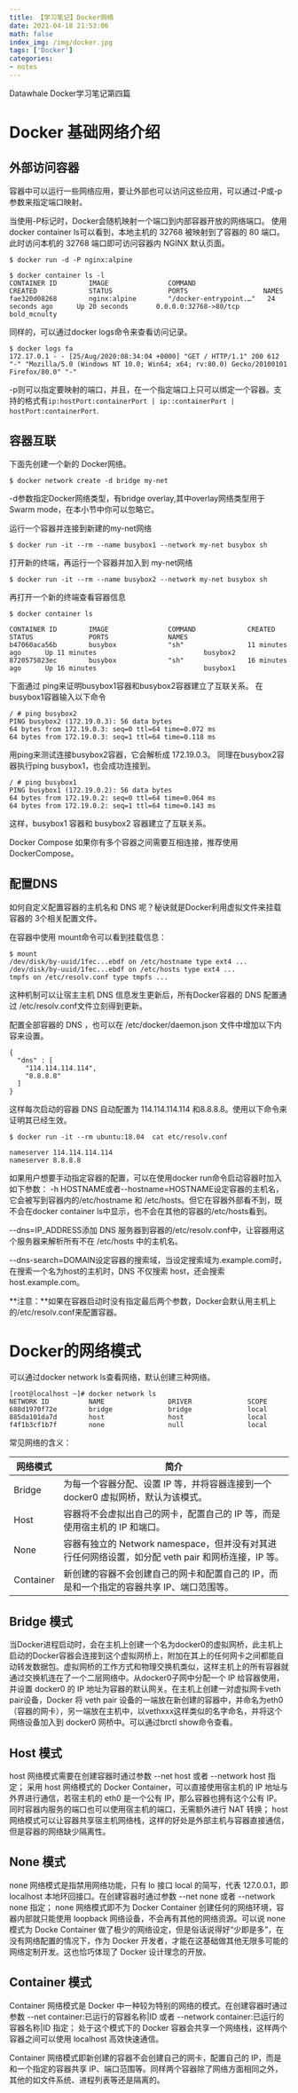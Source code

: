```yaml
---
title: 【学习笔记】Docker网络
date: 2021-04-18 21:53:06
math: false
index_img: /img/docker.jpg
tags: ['Docker']
categories: 
- notes
---
```

Datawhale Docker学习笔记第四篇
<!--more--->

# Docker 基础网络介绍

## 外部访问容器

容器中可以运行一些网络应用，要让外部也可以访问这些应用，可以通过-P或-p参数来指定端口映射。

当使用-P标记时，Docker会随机映射一个端口到内部容器开放的网络端口。 使用docker container ls可以看到，本地主机的 32768 被映射到了容器的 80 端口。此时访问本机的 32768 端口即可访问容器内 NGINX 默认页面。

```
$ docker run -d -P nginx:alpine

$ docker container ls -l
CONTAINER ID        IMAGE               COMMAND                  CREATED             STATUS              PORTS                   NAMES
fae320d08268        nginx:alpine        "/docker-entrypoint.…"   24 seconds ago      Up 20 seconds       0.0.0.0:32768->80/tcp   bold_mcnulty
```

同样的，可以通过docker logs命令来查看访问记录。

```
$ docker logs fa
172.17.0.1 - - [25/Aug/2020:08:34:04 +0000] "GET / HTTP/1.1" 200 612 "-" "Mozilla/5.0 (Windows NT 10.0; Win64; x64; rv:80.0) Gecko/20100101 Firefox/80.0" "-"
```

-p则可以指定要映射的端口，并且，在一个指定端口上只可以绑定一个容器。支持的格式有`ip:hostPort:containerPort | ip::containerPort | hostPort:containerPort`.

## 容器互联

下面先创建一个新的 Docker网络。

```
$ docker network create -d bridge my-net
```

-d参数指定Docker网络类型，有bridge overlay,其中overlay网络类型用于Swarm mode，在本小节中你可以忽略它。

运行一个容器并连接到新建的my-net网络

```
$ docker run -it --rm --name busybox1 --network my-net busybox sh
```

打开新的终端，再运行一个容器并加入到 my-net网络

```
$ docker run -it --rm --name busybox2 --network my-net busybox sh
```

再打开一个新的终端查看容器信息

```
$ docker container ls

CONTAINER ID        IMAGE               COMMAND             CREATED             STATUS              PORTS               NAMES
b47060aca56b        busybox             "sh"                11 minutes ago      Up 11 minutes                           busybox2
8720575823ec        busybox             "sh"                16 minutes ago      Up 16 minutes                           busybox1
```

下面通过 ping来证明busybox1容器和busybox2容器建立了互联关系。 在busybox1容器输入以下命令

```
/ # ping busybox2
PING busybox2 (172.19.0.3): 56 data bytes
64 bytes from 172.19.0.3: seq=0 ttl=64 time=0.072 ms
64 bytes from 172.19.0.3: seq=1 ttl=64 time=0.118 ms
```

用ping来测试连接busybox2容器，它会解析成 172.19.0.3。 同理在busybox2容器执行ping busybox1，也会成功连接到。

```
/ # ping busybox1
PING busybox1 (172.19.0.2): 56 data bytes
64 bytes from 172.19.0.2: seq=0 ttl=64 time=0.064 ms
64 bytes from 172.19.0.2: seq=1 ttl=64 time=0.143 ms
```

这样，busybox1 容器和 busybox2 容器建立了互联关系。

Docker Compose 如果你有多个容器之间需要互相连接，推荐使用DockerCompose。

## 配置DNS

如何自定义配置容器的主机名和 DNS 呢？秘诀就是Docker利用虚拟文件来挂载容器的 3个相关配置文件。

在容器中使用 mount命令可以看到挂载信息：

```
$ mount
/dev/disk/by-uuid/1fec...ebdf on /etc/hostname type ext4 ...
/dev/disk/by-uuid/1fec...ebdf on /etc/hosts type ext4 ...
tmpfs on /etc/resolv.conf type tmpfs ...
```

这种机制可以让宿主主机 DNS 信息发生更新后，所有Docker容器的 DNS 配置通过 /etc/resolv.conf文件立刻得到更新。

配置全部容器的 DNS ，也可以在 /etc/docker/daemon.json 文件中增加以下内容来设置。

```
{
  "dns" : [
    "114.114.114.114",
    "8.8.8.8"
  ]
}
```

这样每次启动的容器 DNS 自动配置为 114.114.114.114 和8.8.8.8。使用以下命令来证明其已经生效。
```
$ docker run -it --rm ubuntu:18.04  cat etc/resolv.conf

nameserver 114.114.114.114
nameserver 8.8.8.8
```

如果用户想要手动指定容器的配置，可以在使用docker run命令启动容器时加入如下参数： -h HOSTNAME或者--hostname=HOSTNAME设定容器的主机名，它会被写到容器内的/etc/hostname 和 /etc/hosts。但它在容器外部看不到，既不会在docker container ls中显示，也不会在其他的容器的/etc/hosts看到。

--dns=IP_ADDRESS添加 DNS 服务器到容器的/etc/resolv.conf中，让容器用这个服务器来解析所有不在 /etc/hosts 中的主机名。

--dns-search=DOMAIN设定容器的搜索域，当设定搜索域为.example.com时，在搜索一个名为host的主机时，DNS 不仅搜索 host，还会搜索host.example.com。

**注意：**如果在容器启动时没有指定最后两个参数，Docker会默认用主机上的/etc/resolv.conf来配置容器。

# Docker的网络模式

可以通过docker network ls查看网络，默认创建三种网络。

```
[root@localhost ~]# docker network ls
NETWORK ID          NAME                DRIVER              SCOPE
688d1970f72e        bridge              bridge              local
885da101da7d        host                host                local
f4f1b3cf1b7f        none                null                local
```

常见网络的含义：

网络模式|简介
---|---
Bridge | 为每一个容器分配、设置 IP 等，并将容器连接到一个 docker0 虚拟网桥，默认为该模式。
Host|容器将不会虚拟出自己的网卡，配置自己的 IP 等，而是使用宿主机的 IP 和端口。
None|容器有独立的 Network namespace，但并没有对其进行任何网络设置，如分配 veth pair 和网桥连接，IP 等。
Container|新创建的容器不会创建自己的网卡和配置自己的 IP，而是和一个指定的容器共享 IP、端口范围等。

## Bridge 模式

当Docker进程启动时，会在主机上创建一个名为docker0的虚拟网桥，此主机上启动的Docker容器会连接到这个虚拟网桥上，附加在其上的任何网卡之间都能自动转发数据包。虚拟网桥的工作方式和物理交换机类似，这样主机上的所有容器就通过交换机连在了一个二层网络中。从docker0子网中分配一个 IP 给容器使用，并设置 docker0 的 IP 地址为容器的默认网关。在主机上创建一对虚拟网卡veth pair设备，Docker 将 veth pair 设备的一端放在新创建的容器中，并命名为eth0（容器的网卡），另一端放在主机中，以vethxxx这样类似的名字命名，并将这个网络设备加入到 docker0 网桥中。可以通过brctl show命令查看。

## Host 模式

host 网络模式需要在创建容器时通过参数 --net host 或者 --network host 指定；
采用 host 网络模式的 Docker Container，可以直接使用宿主机的 IP 地址与外界进行通信，若宿主机的 eth0 是一个公有 IP，那么容器也拥有这个公有 IP。同时容器内服务的端口也可以使用宿主机的端口，无需额外进行 NAT 转换；
host 网络模式可以让容器共享宿主机网络栈，这样的好处是外部主机与容器直接通信，但是容器的网络缺少隔离性。

## None 模式

none 网络模式是指禁用网络功能，只有 lo 接口 local 的简写，代表 127.0.0.1，即 localhost 本地环回接口。在创建容器时通过参数 --net none 或者 --network none 指定；
none 网络模式即不为 Docker Container 创建任何的网络环境，容器内部就只能使用 loopback 网络设备，不会再有其他的网络资源。可以说 none 模式为 Docke Container 做了极少的网络设定，但是俗话说得好“少即是多”，在没有网络配置的情况下，作为 Docker 开发者，才能在这基础做其他无限多可能的网络定制开发。这也恰巧体现了 Docker 设计理念的开放。

## Container 模式

Container 网络模式是 Docker 中一种较为特别的网络的模式。在创建容器时通过参数 --net container:已运行的容器名称|ID 或者 --network container:已运行的容器名称|ID 指定；
处于这个模式下的 Docker 容器会共享一个网络栈，这样两个容器之间可以使用 localhost 高效快速通信。

Container 网络模式即新创建的容器不会创建自己的网卡，配置自己的 IP，而是和一个指定的容器共享 IP、端口范围等。同样两个容器除了网络方面相同之外，其他的如文件系统、进程列表等还是隔离的。
